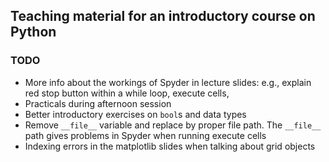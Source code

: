 ## Teaching material for an introductory course on Python

### TODO
- More info about the workings of Spyder in lecture slides: e.g., explain red stop button within a while loop, execute cells, 
- Practicals during afternoon session
- Better introductory exercises on `bool`s and data types
- Remove `__file__` variable and replace by proper file path. The `__file__` path gives problems in Spyder when running execute cells
- Indexing errors in the matplotlib slides when talking about grid objects
